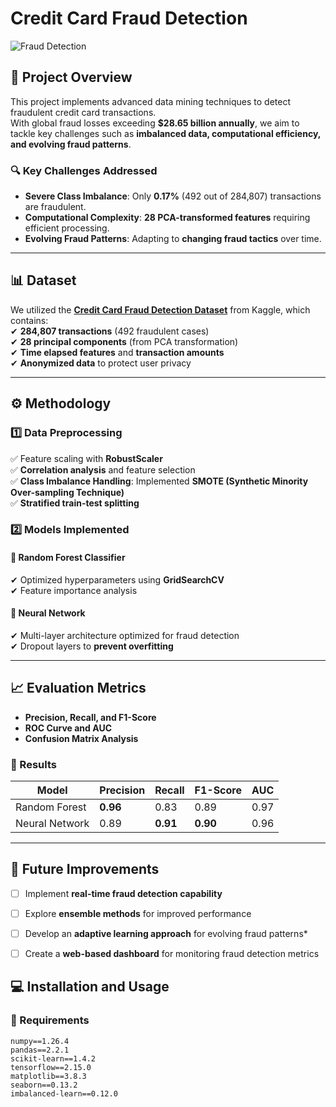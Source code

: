 # Credit Card Fraud Detection

![Fraud Detection](https://github.com/thisissophiawang/credit-card-fraud-detection/blob/main/images/fraud-detection-banner.png)

## 📌 Project Overview  
This project implements advanced data mining techniques to detect fraudulent credit card transactions.  
With global fraud losses exceeding **$28.65 billion annually**, we aim to tackle key challenges such as **imbalanced data, computational efficiency, and evolving fraud patterns**.  

### 🔍 Key Challenges Addressed  
- **Severe Class Imbalance**: Only **0.17%** (492 out of 284,807) transactions are fraudulent.  
- **Computational Complexity**: **28 PCA-transformed features** requiring efficient processing.  
- **Evolving Fraud Patterns**: Adapting to **changing fraud tactics** over time.  

---

## 📊 Dataset  
We utilized the **[Credit Card Fraud Detection Dataset](https://www.kaggle.com/mlg-ulb/creditcardfraud)** from Kaggle, which contains:  
✔ **284,807 transactions** (492 fraudulent cases)  
✔ **28 principal components** (from PCA transformation)  
✔ **Time elapsed features** and **transaction amounts**  
✔ **Anonymized data** to protect user privacy  

---

## ⚙️ Methodology  

### 1️⃣ Data Preprocessing  
✅ Feature scaling with **RobustScaler**  
✅ **Correlation analysis** and feature selection  
✅ **Class Imbalance Handling**: Implemented **SMOTE (Synthetic Minority Over-sampling Technique)**  
✅ **Stratified train-test splitting**  

### 2️⃣ Models Implemented  

#### 🔹 Random Forest Classifier  
✔ Optimized hyperparameters using **GridSearchCV**  
✔ Feature importance analysis  

#### 🔹 Neural Network  
✔ Multi-layer architecture optimized for fraud detection  
✔ Dropout layers to **prevent overfitting**  

---

## 📈 Evaluation Metrics  
- **Precision, Recall, and F1-Score**  
- **ROC Curve and AUC**  
- **Confusion Matrix Analysis**  

### 🚀 Results  

| Model            | Precision | Recall | F1-Score | AUC  |
|-----------------|-----------|--------|----------|------|
| Random Forest   | **0.96**  | 0.83   | 0.89     | 0.97 |
| Neural Network  | 0.89      | **0.91** | **0.90** | 0.96 |

---
## 🔮 Future Improvements  
- [ ] Implement **real-time fraud detection capability**  
- [ ] Explore **ensemble methods** for improved performance  
- [ ] Develop an **adaptive learning approach** for evolving fraud patterns* 
- [ ] Create a **web-based dashboard** for monitoring fraud detection metrics


## 💻 Installation and Usage  

### 📌 Requirements  
```plaintext
numpy==1.26.4
pandas==2.2.1
scikit-learn==1.4.2
tensorflow==2.15.0
matplotlib==3.8.3
seaborn==0.13.2
imbalanced-learn==0.12.0




